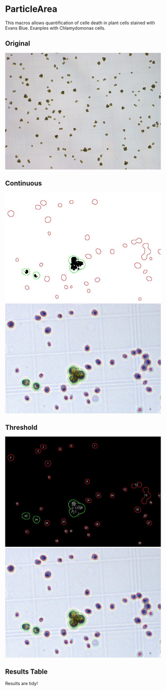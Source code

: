 # ParticleArea
This macros allows quantification of celle death in plant cells stained with Evans Blue. 
Exanples with Chlamydomonas cells.

## Original
![original](./input/1.jpg)

## Continuous
![continuous_LAB_b](./output/eb_thld_LAB_b.jpg)
![continuous](./output/eb_thld.jpg)

## Threshold
![threshold_LAB_b](./output/eb_conti_LAB_b.jpg)
![threshold](./output/eb_conti.jpg)

## Results Table
Results are tidy! 